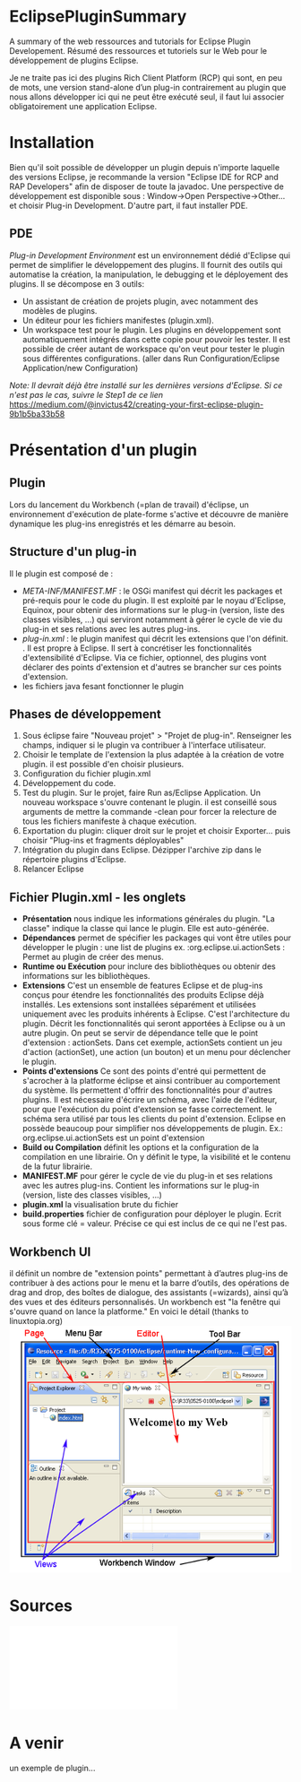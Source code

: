 # EclipsePluginSummary
A summary of the web ressources and tutorials for Eclipse Plugin Developement. 
Résumé des ressources et tutoriels sur le Web pour le développement de plugins Eclipse.

Je ne traite pas ici des plugins Rich Client Platform (RCP) qui sont, en peu de mots, une version stand-alone d’un plug-in contrairement au plugin que nous allons développer ici qui ne peut être exécuté seul, il faut lui associer obligatoirement une application Eclipse.

# Installation
Bien qu'il soit possible de développer un plugin depuis n'importe laquelle des versions Eclipse, je recommande la version "Eclipse IDE for RCP and RAP Developers" afin de disposer de toute la javadoc. Une perspective de développement est disponible sous : Window->Open Perspective->Other... et choisir Plug-in Development. 
D'autre part, il faut installer PDE.

## PDE
*Plug-in Development Environment* est un environnement dédié d'Eclipse qui permet de simplifier le développement des plugins. Il fournit des outils qui automatise la création, la manipulation, le debugging et le déployement des plugins. Il se décompose en 3 outils:

+ Un assistant de création de projets plugin, avec notamment des modèles de plugins.
+ Un éditeur pour les fichiers manifestes (plugin.xml).
+ Un workspace test pour le plugin. Les plugins en développement sont automatiquement intégrés dans cette copie pour pouvoir les tester. Il est possible de créer autant de workspace qu'on veut pour tester le plugin sous différentes configurations. (aller dans Run Configuration/Eclipse Application/new Configuration)

*Note: Il devrait déjà être installé sur les dernières versions d'Eclipse. Si ce n'est pas le cas, suivre le Step1 de ce lien* https://medium.com/@invictus42/creating-your-first-eclipse-plugin-9b1b5ba33b58


# Présentation d'un plugin

## Plugin
Lors du lancement du Workbench (=plan de travail) d'éclipse, un environnement d'exécution de plate-forme s'active et découvre de manière dynamique les plug-ins enregistrés et les démarre au besoin. 


## Structure d'un plug-in
Il le plugin est composé de : 

+ _META-INF/MANIFEST.MF_ : le OSGi manifest  qui décrit les packages et pré-requis pour le code du plugin. Il est exploité par le noyau d'Eclipse, Equinox, pour obtenir des informations sur le plug-in (version, liste des classes visibles, ...) qui serviront notamment à gérer le cycle de vie du plug-in et ses relations avec les autres plug-ins.
+ _plug-in.xml_ : le plugin manifest  qui décrit les extensions que l'on définit. . Il est propre à Eclipse. Il sert à concrétiser les fonctionnalités d'extensibilité d'Eclipse. Via ce fichier, optionnel, des plugins vont déclarer des points d'extension et d'autres se brancher sur ces points d'extension.
+ les fichiers java fesant fonctionner le plugin 


## Phases de développement
1. Sous éclipse faire "Nouveau projet" > "Projet de plug-in". Renseigner les champs, indiquer si le plugin va contribuer à l'interface utilisateur.
2. Choisir le template de l'extension la plus adaptée à la création de votre plugin. il est possible d'en choisir plusieurs. 
3. Configuration du fichier plugin.xml
4. Développement du code.
5. Test du plugin. Sur le projet, faire Run as/Eclipse  Application. Un nouveau workspace s'ouvre contenant le plugin. 
il est conseillé sous arguments de mettre la commande -clean pour forcer la relecture de tous les fichiers manifeste à chaque exécution.
6. Exportation du plugin: cliquer droit sur le projet et choisir Exporter... puis choisir "Plug-ins et fragments déployables"
7. Intégration du plugin dans Eclipse. Dézipper l'archive zip dans le répertoire plugins d'Eclipse.
8. Relancer Eclipse


## Fichier Plugin.xml - les onglets
+	**Présentation** 
 	nous indique les informations générales du plugin. "La classe" indique la classe qui lance le plugin. Elle est auto-générée.
+	**Dépendances** 
  	permet de spécifier les packages qui vont être utiles pour développer le plugin : une list de plugins
  	ex. :org.eclipse.ui.actionSets : Permet au plugin de créer des menus.
+	**Runtime ou Exécution** 
	pour inclure des bibliothèques ou obtenir des informations sur les bibliothèques.
+	**Extensions** 
	C'est un ensemble de features Eclipse et de plug-ins conçus pour étendre les fonctionnalités des produits Eclipse déjà installés. Les extensions sont installées séparément et utilisées uniquement avec les produits inhérents à Eclipse. C'est l'architecture du plugin. Décrit les fonctionnalités qui seront apportées à Eclipse ou à un autre plugin. On peut se servir de dépendance telle que le point d'extension : actionSets. Dans cet exemple, actionSets contient un jeu d'action (actionSet), une action (un bouton) et un menu pour déclencher le plugin.
+	**Points d'extensions** 
	 Ce sont des points d'entré qui permettent de s'acrocher à la platforme éclipse et ainsi contribuer au comportement du système. Ils permettent d'offrir des fonctionnalités pour d'autres plugins. Il est nécessaire d'écrire un schéma, avec l'aide de l'éditeur, pour que l'exécution du point d'extension se fasse correctement. le schéma sera utilisé par tous les clients du point d'extension.
	 Eclipse en possède beaucoup pour simplifier nos développements de plugin. Ex.: org.eclipse.ui.actionSets est un point d'extension
+	**Build ou Compilation** 
 	définit les options et la configuration de la compilation en une librairie. On y définit le type, la visibilité et le contenu de la futur librairie.
+	**MANIFEST.MF** 
	pour gérer le cycle de vie du plug-in et ses relations avec les autres plug-ins. Contient les informations sur le plug-in (version, liste des classes visibles, ...)
+	**plugin.xml** 
	la visualisation brute du fichier
+	**build.properties** 
	fichier de configuration pour déployer le plugin. Ecrit sous forme clé = valeur. Précise ce qui est inclus de ce qui ne l'est pas.

## Workbench UI
il définit un nombre de "extension points" permettant à d’autres plug-ins de contribuer à des actions pour le menu et la barre d’outils, des opérations de drag and drop, des boîtes de dialogue, des assistants (=wizards), ainsi qu’à des vues et des éditeurs personnalisés.
Un workbench est "la fenêtre qui s'ouvre quand on lance la platforme." En voici le détail (thanks to linuxtopia.org) 
![workbench explained](/img/workbench_decomposed.png)

# Sources
![Online ressources](./sources.md)

# A venir
un exemple de plugin...
